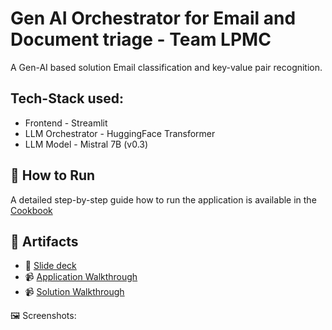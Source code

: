 # Gen AI Orchestrator for Email and  Document triage - Team LPMC

A Gen-AI based solution Email classification and key-value pair recognition.

## Tech-Stack used:
- Frontend - Streamlit
- LLM Orchestrator - HuggingFace Transformer
- LLM Model - Mistral 7B (v0.3)

## 🏃 How to Run
A detailed step-by-step guide how to run the application is available in the [Cookbook](https://github.com/EashwarPrabu/gaied-lpmcai-main/blob/main/code/src/README.md)

## 🎥 Artifacts
- 🔗 [Slide deck](https://github.com/EashwarPrabu/gaied-lpmcai-main/blob/main/artifacts/demo/lpmcai-presentation.pptx)
- 📹 [Application Walkthrough](https://github.com/EashwarPrabu/gaied-lpmcai-main/blob/main/artifacts/demo/code-demo-walkthrough-lpmc-ai.mp4)
- 📹 [Solution Walkthrough](https://github.com/EashwarPrabu/gaied-lpmcai-main/blob/main/artifacts/demo/PPT-demo-lpmc-ai.mp4)

🖼️ Screenshots:
